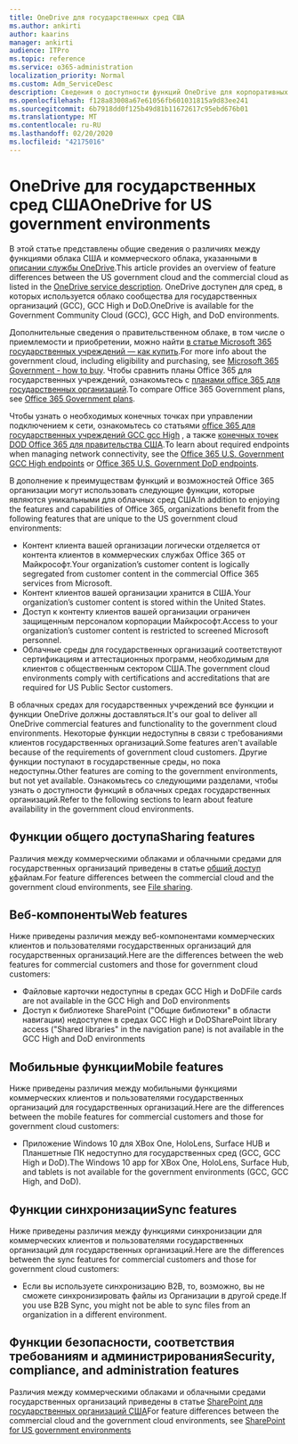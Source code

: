 ```yaml
---
title: OneDrive для государственных сред США
ms.author: ankirti
author: kaarins
manager: ankirti
audience: ITPro
ms.topic: reference
ms.service: o365-administration
localization_priority: Normal
ms.custom: Adm_ServiceDesc
description: Сведения о доступности функций OneDrive для корпоративных пользователей США.
ms.openlocfilehash: f128a83008a67e61056fb601031815a9d83ee241
ms.sourcegitcommit: 6b7918dd0f125b49d81b11672617c95ebd676b01
ms.translationtype: MT
ms.contentlocale: ru-RU
ms.lasthandoff: 02/20/2020
ms.locfileid: "42175016"
---
```

# <a name="onedrive-for-us-government-environments"></a><span data-ttu-id="44f1b-103">OneDrive для государственных сред США</span><span class="sxs-lookup"><span data-stu-id="44f1b-103">OneDrive for US government environments</span></span>

<span data-ttu-id="44f1b-104">В этой статье представлены общие сведения о различиях между функциями облака США и коммерческого облака, указанными в [описании службы OneDrive](/office365/servicedescriptions/onedrive-for-business-service-description).</span><span class="sxs-lookup"><span data-stu-id="44f1b-104">This article provides an overview of feature differences between the US government cloud and the commercial cloud as listed in the [OneDrive service description](/office365/servicedescriptions/onedrive-for-business-service-description).</span></span> <span data-ttu-id="44f1b-105">OneDrive доступен для сред, в которых используется облако сообщества для государственных организаций (GCC), GCC High и DoD.</span><span class="sxs-lookup"><span data-stu-id="44f1b-105">OneDrive is available for the Government Community Cloud (GCC), GCC High, and DoD environments.</span></span> 

<span data-ttu-id="44f1b-106">Дополнительные сведения о правительственном облаке, в том числе о приемлемости и приобретении, можно найти [в статье Microsoft 365 государственных учреждений — как купить](/office365/servicedescriptions/office-365-platform-service-description/office-365-us-government/microsoft-365-government-how-to-buy).</span><span class="sxs-lookup"><span data-stu-id="44f1b-106">For more info about the government cloud, including eligibility and purchasing, see [Microsoft 365 Government - how to buy](/office365/servicedescriptions/office-365-platform-service-description/office-365-us-government/microsoft-365-government-how-to-buy).</span></span> <span data-ttu-id="44f1b-107">Чтобы сравнить планы Office 365 для государственных учреждений, ознакомьтесь с [планами office 365 для государственных организаций](https://www.microsoft.com/microsoft-365/government/compare-office-365-government-plans?rtc=1#EligibilityRequirements).</span><span class="sxs-lookup"><span data-stu-id="44f1b-107">To compare Office 365 Government plans, see [Office 365 Government plans](https://www.microsoft.com/microsoft-365/government/compare-office-365-government-plans?rtc=1#EligibilityRequirements).</span></span>

<span data-ttu-id="44f1b-108">Чтобы узнать о необходимых конечных точках при управлении подключением к сети, ознакомьтесь со статьями [office 365 для государственных учреждений GCC gcc High](/office365/enterprise/office-365-u-s-government-gcc-high-endpoints#sharepoint-online-and-onedrive-for-business) , а также [конечных точек DOD Office 365 для правительства США](/office365/enterprise/office-365-u-s-government-dod-endpoints#sharepoint-online-and-onedrive-for-business).</span><span class="sxs-lookup"><span data-stu-id="44f1b-108">To learn about required endpoints when managing network connectivity, see the [Office 365 U.S. Government GCC High endpoints](/office365/enterprise/office-365-u-s-government-gcc-high-endpoints#sharepoint-online-and-onedrive-for-business) or [Office 365 U.S. Government DoD endpoints](/office365/enterprise/office-365-u-s-government-dod-endpoints#sharepoint-online-and-onedrive-for-business).</span></span>

<span data-ttu-id="44f1b-109">В дополнение к преимуществам функций и возможностей Office 365 организации могут использовать следующие функции, которые являются уникальными для облачных сред США:</span><span class="sxs-lookup"><span data-stu-id="44f1b-109">In addition to enjoying the features and capabilities of Office 365, organizations benefit from the following features that are unique to the US government cloud environments:</span></span>

-   <span data-ttu-id="44f1b-110">Контент клиента вашей организации логически отделяется от контента клиентов в коммерческих службах Office 365 от Майкрософт.</span><span class="sxs-lookup"><span data-stu-id="44f1b-110">Your organization’s customer content is logically segregated from customer content in the commercial Office 365 services from Microsoft.</span></span>
-   <span data-ttu-id="44f1b-111">Контент клиентов вашей организации хранится в США.</span><span class="sxs-lookup"><span data-stu-id="44f1b-111">Your organization’s customer content is stored within the United States.</span></span>
-   <span data-ttu-id="44f1b-112">Доступ к контенту клиентов вашей организации ограничен защищенным персоналом корпорации Майкрософт.</span><span class="sxs-lookup"><span data-stu-id="44f1b-112">Access to your organization’s customer content is restricted to screened Microsoft personnel.</span></span>
-   <span data-ttu-id="44f1b-113">Облачные среды для государственных организаций соответствуют сертификациям и аттестационных программ, необходимым для клиентов с общественным сектором США.</span><span class="sxs-lookup"><span data-stu-id="44f1b-113">The government cloud environments comply with certifications and accreditations that are required for US Public Sector customers.</span></span>

<span data-ttu-id="44f1b-114">В облачных средах для государственных учреждений все функции и функции OneDrive должны доставляться.</span><span class="sxs-lookup"><span data-stu-id="44f1b-114">It's our goal to deliver all OneDrive commercial features and functionality to the government cloud environments.</span></span> <span data-ttu-id="44f1b-115">Некоторые функции недоступны в связи с требованиями клиентов государственных организаций.</span><span class="sxs-lookup"><span data-stu-id="44f1b-115">Some features aren't available because of the requirements of government cloud customers.</span></span> <span data-ttu-id="44f1b-116">Другие функции поступают в государственные среды, но пока недоступны.</span><span class="sxs-lookup"><span data-stu-id="44f1b-116">Other features are coming to the government environments, but not yet available.</span></span> <span data-ttu-id="44f1b-117">Ознакомьтесь со следующими разделами, чтобы узнать о доступности функций в облачных средах государственных организаций.</span><span class="sxs-lookup"><span data-stu-id="44f1b-117">Refer to the following sections to learn about feature availability in the government cloud environments.</span></span>

## <a name="sharing-features"></a><span data-ttu-id="44f1b-118">Функции общего доступа</span><span class="sxs-lookup"><span data-stu-id="44f1b-118">Sharing features</span></span>

<span data-ttu-id="44f1b-119">Различия между коммерческими облаками и облачными средами для государственных организаций приведены в статье [общий доступ к](/office365/servicedescriptions/office-365-platform-service-description/office-365-us-government/gcc-high-and-dod#file-sharing)файлам.</span><span class="sxs-lookup"><span data-stu-id="44f1b-119">For feature differences between the commercial cloud and the government cloud environments, see [File sharing](/office365/servicedescriptions/office-365-platform-service-description/office-365-us-government/gcc-high-and-dod#file-sharing).</span></span>

## <a name="web-features"></a><span data-ttu-id="44f1b-120">Веб-компоненты</span><span class="sxs-lookup"><span data-stu-id="44f1b-120">Web features</span></span>

<span data-ttu-id="44f1b-121">Ниже приведены различия между веб-компонентами коммерческих клиентов и пользователями государственных организаций для государственных организаций.</span><span class="sxs-lookup"><span data-stu-id="44f1b-121">Here are the differences between the web features for commercial customers and those for government cloud customers:</span></span>

- <span data-ttu-id="44f1b-122">Файловые карточки недоступны в средах GCC High и DoD</span><span class="sxs-lookup"><span data-stu-id="44f1b-122">File cards are not available in the GCC High and DoD environments</span></span>
- <span data-ttu-id="44f1b-123">Доступ к библиотеке SharePoint ("Общие библиотеки" в области навигации) недоступен в средах GCC High и DoD</span><span class="sxs-lookup"><span data-stu-id="44f1b-123">SharePoint library access ("Shared libraries" in the navigation pane) is not available in the GCC High and DoD environments</span></span>

## <a name="mobile-features"></a><span data-ttu-id="44f1b-124">Мобильные функции</span><span class="sxs-lookup"><span data-stu-id="44f1b-124">Mobile features</span></span>

<span data-ttu-id="44f1b-125">Ниже приведены различия между мобильными функциями коммерческих клиентов и пользователями государственных организаций для государственных организаций.</span><span class="sxs-lookup"><span data-stu-id="44f1b-125">Here are the differences between the mobile features for commercial customers and those for government cloud customers:</span></span>

- <span data-ttu-id="44f1b-126">Приложение Windows 10 для XBox One, HoloLens, Surface HUB и Планшетные ПК недоступно для государственных сред (GCC, GCC High и DoD).</span><span class="sxs-lookup"><span data-stu-id="44f1b-126">The Windows 10 app for XBox One, HoloLens, Surface Hub, and tablets is not available for the government environments (GCC, GCC High, and DoD).</span></span>

## <a name="sync-features"></a><span data-ttu-id="44f1b-127">Функции синхронизации</span><span class="sxs-lookup"><span data-stu-id="44f1b-127">Sync features</span></span>

<span data-ttu-id="44f1b-128">Ниже приведены различия между функциями синхронизации для коммерческих клиентов и пользователями государственных организаций для государственных организаций.</span><span class="sxs-lookup"><span data-stu-id="44f1b-128">Here are the differences between the sync features for commercial customers and those for government cloud customers:</span></span>

- <span data-ttu-id="44f1b-129">Если вы используете синхронизацию B2B, то, возможно, вы не сможете синхронизировать файлы из Организации в другой среде.</span><span class="sxs-lookup"><span data-stu-id="44f1b-129">If you use B2B Sync, you might not be able to sync files from an organization in a different environment.</span></span>

## <a name="security-compliance-and-administration-features"></a><span data-ttu-id="44f1b-130">Функции безопасности, соответствия требованиям и администрирования</span><span class="sxs-lookup"><span data-stu-id="44f1b-130">Security, compliance, and administration features</span></span>

<span data-ttu-id="44f1b-131">Различия между коммерческими облаками и облачными средами государственных организаций приведены в статье [SharePoint для государственных организаций США](sharepoint.md)</span><span class="sxs-lookup"><span data-stu-id="44f1b-131">For feature differences between the commercial cloud and the government cloud environments, see [SharePoint for US government environments](sharepoint.md)</span></span>


